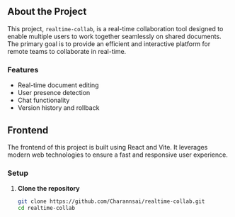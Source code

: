 
## About the Project

This project, `realtime-collab`, is a real-time collaboration tool designed to enable multiple users to work together seamlessly on shared documents. The primary goal is to provide an efficient and interactive platform for remote teams to collaborate in real-time.

### Features

- Real-time document editing
- User presence detection
- Chat functionality
- Version history and rollback

## Frontend

The frontend of this project is built using React and Vite. It leverages modern web technologies to ensure a fast and responsive user experience.

### Setup

1. **Clone the repository**

   ```sh
   git clone https://github.com/Charannsai/realtime-collab.git
   cd realtime-collab
